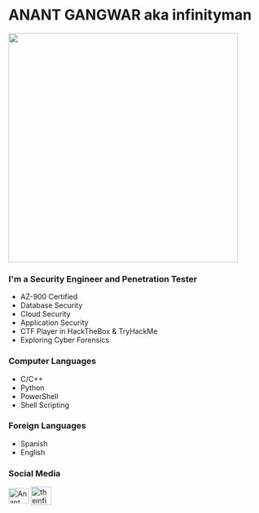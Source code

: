 # ANANT GANGWAR aka infinityman

<p>      </p>  <img src="https://github.com/anant21/overview/blob/main/Logo.png" alignheight="200" width="450" />


### I'm a Security Engineer and Penetration Tester
- AZ-900 Certified
- Database Security
- Cloud Security
- Application Security
- CTF Player in HackTheBox & TryHackMe
- Exploring Cyber Forensics
  
### Computer Languages
- C/C++
- Python
- PowerShell
- Shell Scripting

### Foreign Languages
- Spanish
- English

### Social Media
<a href="https://www.linkedin.com/in/anant-gangwar" target="blank"><img align="center" src="https://raw.githubusercontent.com/rahuldkjain/github-profile-readme-generator/master/src/images/icons/Social/linked-in-alt.svg" alt="Anant Gangwar" height="30" width="40" /></a>    <a href="https://twitter.com/theinfinity_man" target="blank"><img align="center" src="https://i.pinimg.com/736x/8e/72/f7/8e72f7331b652b842b0c271ab144d332.jpg" alt="theinfinity_man" height="36" width="40" /></a>
